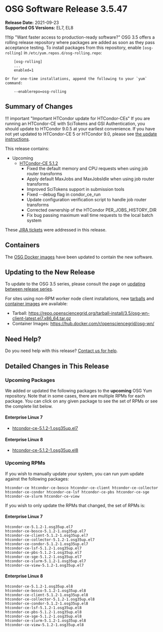 OSG Software Release 3.5.47
===========================

**Release Date:** 2021-09-23  
**Supported OS Versions:** EL7, EL8

!!!tip "Want faster access to production-ready software?"
    OSG 3.5 offers a rolling release repository where packages are added as soon as they pass acceptance testing.
    To install packages from this repository, enable `[osg-rolling]` in `/etc/yum.repos.d/osg-rolling.repo`:

        [osg-rolling]
        ...
        enabled=1

    Or for one-time installations, append the following to your `yum` command:

        --enablerepo=osg-rolling

Summary of Changes
------------------

!!! important "Important HTCondor update for HTCondor-CEs"
    If you are running an HTCondor-CE with SciTokens and GSI Authentication, you should update to HTCondor 9.0.5
    at your earliest convenience.
    If you have not yet updated to HTCondor-CE 5 or HTCondor 9.0, please see [the update instructions](../updating-to-osg-35.md).

This release contains:

-   Upcoming
    -   [HTCondor-CE 5.1.2](https://github.com/htcondor/htcondor-ce/releases/tag/v5.1.2)
        -   Fixed the default memory and CPU requests when using job router transforms
        -   Apply default MaxJobs and MaxJobsIdle when using job router transforms
        -   Improved SciTokens support in submission tools
        -   Fixed --debug flag in condor\_ce\_run
        -   Update configuration verification script to handle job router transforms
        -   Corrected ownership of the HTCondor PER\_JOBS\_HISTORY\_DIR
        -   Fix bug passing maximum wall time requests to the local batch system

These
[JIRA tickets](https://opensciencegrid.atlassian.net/issues/?jql=project%20%3D%20SOFTWARE%20AND%20fixVersion%20in%20(3.5.47-upcoming)%20ORDER%20BY%20priority%20DESC%2C%20key%20DESC)
were addressed in this release.

Containers
----------

The [OSG Docker images](https://hub.docker.com/u/opensciencegrid/) have been updated to contain the new software.

Updating to the New Release
---------------------------

To update to the OSG 3.5 series, please consult the page on
[updating between release series](../updating-to-osg-35.md).

For sites using non-RPM worker node client installations, new [tarballs](../../worker-node/install-wn-tarball.md) and
[container images](../../worker-node/using-wn-containers.md) are available:

- Tarball: <https://repo.opensciencegrid.org/tarball-install/3.5/osg-wn-client-latest.el7.x86_64.tar.gz>
- Container Images: <https://hub.docker.com/r/opensciencegrid/osg-wn/>

Need Help?
----------

Do you need help with this release? [Contact us for help](../../common/help.md).

Detailed Changes in This Release
--------------------------------

### Upcoming Packages

We added or updated the following packages to the **upcoming** OSG Yum repository.
Note that in some cases, there are multiple RPMs for each package.
You can click on any given package to see the set of RPMs or see the complete list below.

#### Enterprise Linux 7

-   [htcondor-ce-5.1.2-1.osg35up.el7](https://koji.chtc.wisc.edu/koji/search?match=glob&type=build&terms=htcondor-ce-5.1.2-1.osg35up.el7)

#### Enterprise Linux 8

-   [htcondor-ce-5.1.2-1.osg35up.el8](https://koji.chtc.wisc.edu/koji/search?match=glob&type=build&terms=htcondor-ce-5.1.2-1.osg35up.el8)

### Upcoming RPMs

If you wish to manually update your system, you can run yum update against the following packages:

    htcondor-ce htcondor-ce-bosco htcondor-ce-client htcondor-ce-collector htcondor-ce-condor htcondor-ce-lsf htcondor-ce-pbs htcondor-ce-sge htcondor-ce-slurm htcondor-ce-view 

If you wish to only update the RPMs that changed, the set of RPMs is:

#### Enterprise Linux 7

``` file
htcondor-ce-5.1.2-1.osg35up.el7
htcondor-ce-bosco-5.1.2-1.osg35up.el7
htcondor-ce-client-5.1.2-1.osg35up.el7
htcondor-ce-collector-5.1.2-1.osg35up.el7
htcondor-ce-condor-5.1.2-1.osg35up.el7
htcondor-ce-lsf-5.1.2-1.osg35up.el7
htcondor-ce-pbs-5.1.2-1.osg35up.el7
htcondor-ce-sge-5.1.2-1.osg35up.el7
htcondor-ce-slurm-5.1.2-1.osg35up.el7
htcondor-ce-view-5.1.2-1.osg35up.el7
```

#### Enterprise Linux 8

``` file
htcondor-ce-5.1.2-1.osg35up.el8
htcondor-ce-bosco-5.1.2-1.osg35up.el8
htcondor-ce-client-5.1.2-1.osg35up.el8
htcondor-ce-collector-5.1.2-1.osg35up.el8
htcondor-ce-condor-5.1.2-1.osg35up.el8
htcondor-ce-lsf-5.1.2-1.osg35up.el8
htcondor-ce-pbs-5.1.2-1.osg35up.el8
htcondor-ce-sge-5.1.2-1.osg35up.el8
htcondor-ce-slurm-5.1.2-1.osg35up.el8
htcondor-ce-view-5.1.2-1.osg35up.el8
```
